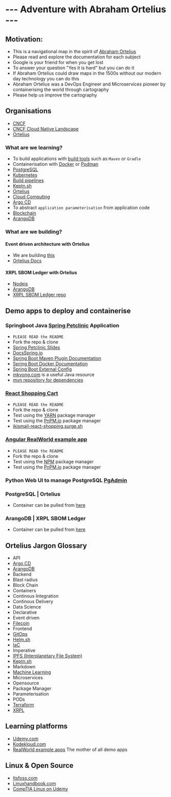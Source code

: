 # --- Adventure with Abraham Ortelius ---

## Motivation:
- This is a navigational map in the spirit of [Abraham Ortelius](https://en.wikipedia.org/wiki/Abraham_Ortelius)
- Please read and explore the documentation for each subject
- Google is your friend for when you get lost
- To answer your question "Yes it is hard" but you can do it
- If Abraham Ortelius could draw maps in the 1500s without our modern day technology you can do this
- Abraham Ortelius was a DevOps Engineer and Microservices pioneer by containerising the world through cartography
- Please help us improve the cartography

## Organisations
- [CNCF](https://www.cncf.io/)
- [CNCF Cloud Native Landscape](https://landscape.cncf.io/)
- [Ortelius](https://ortelius.io/)

### What are we learning?
- To build applications with [build tools](https://www.plutora.com/ci-cd-tools/software-build-tools) such as `Maven` or `Gradle`
- Containerisation with [Docker](https://www.docker.com/) or [Podman](https://podman.io/)
- [PostgreSQL](https://www.postgresql.org/)
- [Kubernetes](https://kubernetes.io/)
- [Build pipelines](https://opensource.com/article/19/4/devops-pipeline)
- [Keptn.sh](https://keptn.sh/)
- [Ortelius](https://ortelius.io/)
- [Cloud Computing](https://www.zdnet.com/article/what-is-cloud-computing-everything-you-need-to-know-about-the-cloud/)
- [Argo CD](https://argo-cd.readthedocs.io/en/stable/user-guide/parameters/)
- To abstract `application parameterisation` from application code
- [Blockchain](https://hackernoon.com/get-started-with-blockchain-in-2018-cb21896470de)
- [ArangoDB](https://www.arangodb.com/)

### What are we building?
#### Event driven architecture with Ortelius
- We are building [this](https://filedn.eu/lJEPcSQWQQPRsWJKijxnXCQ/ortelius/gitops/01-ci-dev-ortelius-cloudnative-architecture-poc.html)
- [Ortelius Docs](https://github.com/ortelius/ortelius-docs/blob/main/content/en/guides/userguide/integrations/OrteliusKeptn.md)

#### XRPL SBOM Ledger with Ortelius
- [Nodejs](https://nodejs.org/en/)
- [ArangoDB](https://www.arangodb.com/)
- [XRPL SBOM Ledger repo](https://github.com/ortelius/la-sbom-ledger)

## Demo apps to deploy and containerise
### Springboot Java [Spring Petclinic](https://github.com/spring-projects/spring-petclinic) Application
- `PLEASE READ the README`
- Fork the repo & clone
- [Spring Petclinic Slides](https://speakerdeck.com/michaelisvy/spring-petclinic-sample-application)
- [DocsSpring.io](https://docs.spring.io/)
- [Spring Boot Maven Plugin Documentation](https://docs.spring.io/spring-boot/docs/current/maven-plugin/reference/htmlsingle/#goals-build-image)
- [Spring Boot Docker Documentation](https://spring.io/guides/topicals/spring-boot-docker/)
- [Spring Boot External Config](https://docs.spring.io/spring-boot/docs/current/reference/htmlsingle/#features.external-config)
- [mkyong.com](https://mkyong.com/) is a useful Java resource
- [mvn repository for dependencies](https://mvnrepository.com/)

### [React Shopping Cart](https://github.com/ikismail/React-ShoppingCart)
- `PLEASE READ the README`
- Fork the repo & clone
- Test using the [YARN](https://yarnpkg.com/) package manager
- Test using the [PnPM.io](https://pnpm.io/) package manager
- [ikismail-react-shopping.surge.sh](http://ikismail-react-shopping.surge.sh/#/)

### [Angular RealWorld example app](https://github.com/khaledosman/angular-realworld-example-app)
- `PLEASE READ the README`
- Fork the repo & clone
- Test using the [NPM](https://www.npmjs.com/) package manager
- Test using the [PnPM.io](https://pnpm.io/) package manager

### Python Web UI to manage PostgreSQL [PgAdmin](https://www.pgadmin.org/)

### PostgreSQL | Ortelius
- Container can be pulled from [here](https://hub.docker.com/_/postgres/)

### ArangoDB | XRPL SBOM Ledger
- Container can be pulled from [here](https://https://hub.docker.com/_/arangodb)

## Ortelius Jargon Glossary
- API
- [Argo CD](https://argo-cd.readthedocs.io/en/stable/user-guide/parameters/)
- [ArangoDB](https://www.arangodb.com/)
- Backend
- Blast radius
- Block Chain
- Containers
- Continous Integration
- Continous Delivery
- Data Science
- Declarative
- Event driven
- [Filecoin](https://filecoin.io/)
- Frontend
- [GitOps](https://about.gitlab.com/topics/gitops/)
- [Helm.sh](https://helm.sh/)
- [IaC](https://www.redhat.com/en/topics/automation/what-is-infrastructure-as-code-iac)
- Imperative
- [IPFS (Interplanetary File System)](https://docs.ipfs.tech/concepts/what-is-ipfs/#decentralization)
- [Keptn.sh](https://keptn.sh/)
- Markdown
- [Machine Learning](https://www.expert.ai/blog/machine-learning-definition/)
- Microservices
- Opensource
- Package Manager
- Parameterisation
- PODs
- [Terraform](https://www.terraform.io/)
- [XRPL](https://xrpl.org/)

## Learning platforms
- [Udemy.com](https://udemy.com)
- [Kodekloud.com](https://kodekloud.com)
- [RealWorld example apps](https://codebase.show/projects/realworld?language=javascript) The mother of all demo apps

## Linux & Open Source
- [Itsfoss.com](https://itsfoss.com/)
- [Linuxhandbook.com](https://linuxhandbook.com/)
- [CompTIA Linux on Udemy](https://www.udemy.com/share/1076RM3@wyBekn7-PidnmF_CeNvkQeJjSzd9_9rNkxjrWFaI2hA7e6fQJEnkmWbazI66eyHT/)
